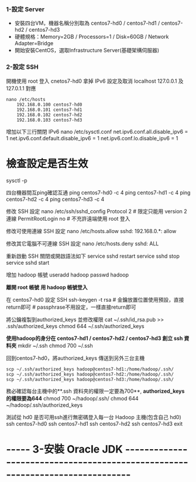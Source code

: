 
### 1-設定 Server 
- 安裝四台VM，機器名稱分別取為 centos7-hd0 / centos7-hd1 / centos7-hd2 / centos7-hd3
- 硬體規格：Memory=2GB / Processors=1 / Disk=60GB / Network Adapter=Bridge
- 開始安裝CentOS，選取Infrastructure Server(基礎架構伺服器)

### 2-設定 SSH

開機使用 root 登入 cnetos7-hd0
拿掉 IPv6 設定及取消 localhost 127.0.0.1 及 127.0.1.1 對應

	nano /etc/hosts
		192.168.0.100 centos7-hd0
		192.168.0.101 centos7-hd1
		192.168.0.102 centos7-hd2
		192.168.0.103 centos7-hd3

增加以下三行關閉 IPv6
nano /etc/sysctl.conf
net.ipv6.conf.all.disable_ipv6 = 1
net.ipv6.conf.default.disable_ipv6 = 1
net.ipv6.conf.lo.disable_ipv6 = 1
# 檢查設定是否生效
sysctl -p

四台機器間互ping確認互通
	ping centos7-hd0 -c 4
	ping centos7-hd1 -c 4
	ping centos7-hd2 -c 4
	ping centos7-hd3 -c 4

修改 SSH 設定
	nano /etc/ssh/sshd_config
		Protocol 2 # 限定只能用 version 2 連線
		PermitRootLogin no # 不充許遠端使用 root 登入

修改可使用連線 SSH 設定
	nano /etc/hosts.allow
		sshd: 192.168.0.*: allow

修改其它電腦不可連線 SSH 設定
	nano /etc/hosts.deny
		sshd: ALL

重新啟動 SSH 關閉或開啟語法如下
	service sshd restart
	service sshd stop
	service sshd start

增加 hadoop 帳號
	useradd hadoop 
	passwd hadoop

**離開 root 帳號**
**用 hadoop 帳號登入**

在 centos7-hd0 設定 SSH
	ssh-keygen -t rsa
	# 金鑰放置位置使用預設，直接return即可
	# passphrase不用設定，一樣直接return即可

將公鑰複製到authorized_keys 並修改權限
	cat ~/.ssh/id_rsa.pub >> .ssh/authorized_keys
	chmod 644 ~/.ssh/authorized_keys


**使用hadoop的身分在 centos7-hd1 / centos7-hd2 / centos7-hd3 創立 ssh 資料夾**
	mkdir ~/.ssh
	chmod 700 ~/.ssh

回到centos7-hd0，將authorized_keys 傳送到另外三台主機

	scp ~/.ssh/authorized_keys hadoop@centos7-hd1:/home/hadoop/.ssh/
	scp ~/.ssh/authorized_keys hadoop@centos7-hd2:/home/hadoop/.ssh/
	scp ~/.ssh/authorized_keys hadoop@centos7-hd3:/home/hadoop/.ssh/


務必確認每台主機中的**.ssh 資料夾的權限一定要為700**, **authorized_keys 的權限要為644**
	chmod 700 ~/hadoop/.ssh/
	chmod 644 ~/hadoop/.ssh/authorized_keys

測試從 hd0 是否可用ssh進行無密碼登入每一台 Hadoop 主機(包含自己 hd0)
	ssh centos7-hd0
	ssh centos7-hd1
	ssh centos7-hd2
	ssh centos7-hd3
	exit

# ----- 3-安裝 Oracle JDK -----------------------------------------------------------------------------
